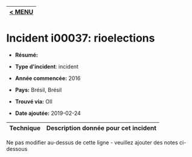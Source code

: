 |[< MENU](../README.md)|
|---|
# Incident i00037: rioelections

* **Résumé:**

* **Type d'incident**: incident

* **Année commencée:** 2016

* **Pays:** Brésil, Brésil

* **Trouvé via:** OII

* **Date ajoutée:** 2019-02-24
 

|Technique |Description donnée pour cet incident |
|--------- |------------------------- |


Ne pas modifier au-dessus de cette ligne - veuillez ajouter des notes ci-dessous